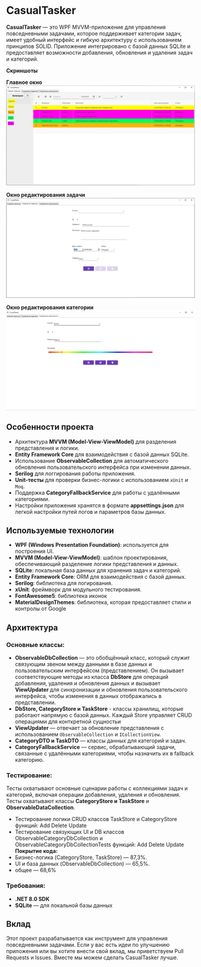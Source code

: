 # CasualTasker

**CasualTasker** — это WPF MVVM-приложение для управления повседневными задачами, которое поддерживает категории задач, имеет удобный интерфейс и гибкую архитектуру с использованием принципов SOLID. Приложение интегрировано с базой данных SQLite и предоставляет возможности добавления, обновления и удаления задач и категорий.

**Скриншоты**

**Главное окно**
![Главное окно](./images/MainWindow.jpg)

**Окно редактирования задачи**
![Окно редактирования задачи](./images/editTask.jpg)

**Окно редактирования категории**
![Окно редактирования задачи](./images/editCategory.jpg)

## Особенности проекта

- Архитектура **MVVM (Model-View-ViewModel)** для разделения представления и логики.
- **Entity Framework Core** для взаимодействия с базой данных SQLite.
- Использование **ObservableCollection** для автоматического обновления пользовательского интерфейса при изменении данных.
- **Serilog** для логгирования работы приложения.
- **Unit-тесты** для проверки бизнес-логики с использованием `xUnit` и `Moq`.
- Поддержка **CategoryFallbackService** для работы с удалёнными категориями.
- Настройки приложения хранятся в формате **appsettings.json** для легкой настройки путей логов и параметров базы данных.

## Используемые технологии
- **WPF (Windows Presentation Foundation)**: используется для построения UI.
- **MVVM (Model-View-ViewModel)**: шаблон проектирования, обеспечивающий разделение логики представления и данных.
- **SQLite**: локальная база данных для хранения задач и категорий.
- **Entity Framework Core**: ORM для взаимодействия с базой данных.
- **Serilog**: библиотека для логирования.
- **xUnit**: фреймворк для модульного тестирования.
- **FontAwesome5**: библиотека иконок
- **MaterialDesignThemes**: библиотека, которая предоставляет стили и контролы от Google

## Архитектура

### Основные классы:

- **ObservableDbCollection<TEntity>** — это обобщённый класс, который служит связующим звеном между данными в базе данных и пользовательским интерфейсом (представлением). Он вызывает соответствующие методы из класса **DbStore** для операций добавления, удаления и обновления данных и вызывает **ViewUpdater** для синхронизации и обновления пользовательского интерфейса, чтобы изменения в данных отображались в представлении.
- **DbStore<TEntity>, CategoryStore и TaskStore** - классы хранилищ, которые работают напрямую с базой данных. Каждый Store управляет CRUD операциями для конткретной сущностьи
- **ViewUpdater<TEntity>** — отвечает за обновление представления с использованием `ObservableCollection` и `ICollectionView`.
- **CategoryDTO и TaskDTO** — классы данных для категорий и задач.
- **CategoryFallbackService** — сервис, обрабатывающий задачи, связанные с удалёнными категориями, чтобы назначить их в fallback категорию.
  
### Тестирование:

Тесты охватывают основные сценарии работы с коллекциями задач и категорий, включая операции добавления, удаления и обновления. Тесты охватывают классы **CategoryStore и TaskStore** и **ObservableDataCollection<TEntity>**.
- Тестирование логики CRUD классов TaskStore и CategoryStore функций: Add Delete Update
- Тестирование связующих UI и DB классов ObservableCategoryDbCollection и ObservableCategoryDbCollectionTests функций: Add Delete Update
**Покрытие кода:**
- Бизнес-логика (CategoryStore, TaskStore) — 87,3%.
- UI и база данных (ObservableDbCollection) — 65,5%.
- общее — 68,6%

### Требования:

- **.NET 8.0 SDK**
- **SQLite** — для локальной базы данных


## Вклад

Этот проект разрабатывается как инструмент для управления повседневными задачами. Если у вас есть идеи по улучшению приложения или вы хотите внести свой вклад, мы приветствуем Pull Requests и Issues. Вместе мы можем сделать CasualTasker лучше.


